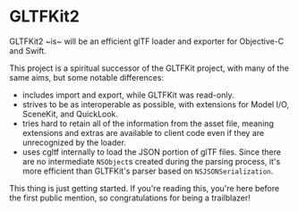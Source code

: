 #  GLTFKit2

GLTFKit2 ~is~ will be an efficient glTF loader and exporter for Objective-C and Swift.

This project is a spiritual successor of the GLTFKit project, with many of the same aims, but some notable differences:

 - includes import and export, while GLTFKit was read-only.
 - strives to be as interoperable as possible, with extensions for Model I/O, SceneKit, and QuickLook. 
 - tries hard to retain all of the information from the asset file, meaning extensions and extras are available to client code even if they are unrecognized by the loader.
 - uses cgltf internally to load the JSON portion of glTF files. Since there are no intermediate `NSObject`s created during the parsing process, it's more efficient than GLTFKit's parser based on `NSJSONSerialization`.

This thing is just getting started. If you're reading this, you're here before the first public mention, so congratulations for being a trailblazer!
